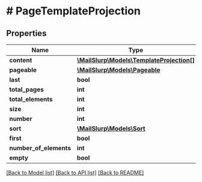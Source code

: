 # # PageTemplateProjection

## Properties

Name | Type | Description | Notes
------------ | ------------- | ------------- | -------------
**content** | [**\MailSlurp\Models\TemplateProjection[]**](TemplateProjection) |  | [optional] 
**pageable** | [**\MailSlurp\Models\Pageable**](Pageable) |  | [optional] 
**last** | **bool** |  | [optional] 
**total_pages** | **int** |  | [optional] 
**total_elements** | **int** |  | [optional] 
**size** | **int** |  | [optional] 
**number** | **int** |  | [optional] 
**sort** | [**\MailSlurp\Models\Sort**](Sort) |  | [optional] 
**first** | **bool** |  | [optional] 
**number_of_elements** | **int** |  | [optional] 
**empty** | **bool** |  | [optional] 

[[Back to Model list]](../../README#documentation-for-models) [[Back to API list]](../../README#documentation-for-api-endpoints) [[Back to README]](../../README)


